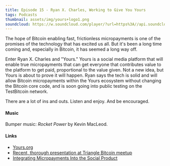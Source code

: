 ```yaml
---
title: Episode 15 - Ryan X. Charles, Working to Give You Yours
tags: Podcasts
thumbnail: assets/img/yours+logo1.png
soundcloud: https://w.soundcloud.com/player/?url=https%3A//api.soundcloud.com/tracks/312359819
---
```


The hope of Bitcoin enabling fast, frictionless micropayments is one of the promises of the technology that has excited us all. But it's been a long time coming and, especially in Bitcoin, it has seemed a long way off.

<!-- more -->

Enter Ryan X. Charles and "Yours." Yours is a social media platform that will enable true micropayments that can get everyone that contributes value to the platform to get paid, proportional to the value given. Not a new idea, but Yours is about to prove it will happen. Ryan says the tech is solid and will allow Bitcoin micropayments within the Yours ecosystem without changing the Bitcoin core code, and is soon going into public testing on the TestBitcoin network.

There are a lot of ins and outs. Listen and enjoy. And be encouraged.

#### Music

Bumper music: *Rocket Power* by Kevin MacLeod.

#### Links

- [Yours.org](https://www.yours.org)
- [Recent, thorough presentation at Triangle Bitcoin meetup](https://www.youtube.com/watch?v=UsqZY5ETGn0&t=1135s)
- [Integrating Micropayments Into the Social Product](https://www.youtube.com/watch?v=vluZsQ1lTOE)
